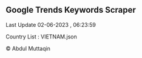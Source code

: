 

## Google Trends Keywords Scraper 
 
Last Update 02-06-2023 , 06:23:59

Country List :
VIETNAM.json



© Abdul Muttaqin 

